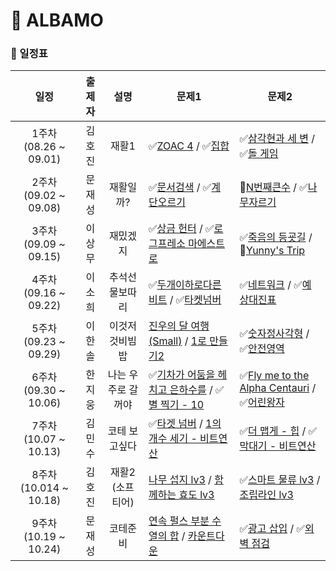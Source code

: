 # 🚗 ALBAMO

### 📆 일정표

|        **일정**        | **출제자** |      **설명**      | **문제1**                                                                                                                                                                     | **문제2**                                                                                                                                                       |
| :--------------------: | :--------: | :----------------: | ----------------------------------------------------------------------------------------------------------------------------------------------------------------------------- | --------------------------------------------------------------------------------------------------------------------------------------------------------------- |
| 1주차 (08.26 ~ 09.01)  |   김호진   |       재활1        | ✅[ZOAC 4](https://www.acmicpc.net/problem/23971) / ✅[집합](https://www.acmicpc.net/problem/11723)                                                                           | ✅[삼각현과 세 변](https://www.acmicpc.net/problem/5073) / ✅[돌 게임](https://www.acmicpc.net/problem/9655)                                                    |
| 2주차 (09.02 ~ 09.08)  |   문재성   |     재활일까?      | ✅[문서검색](https://www.acmicpc.net/problem/1543) / ✅[계단오르기](https://www.acmicpc.net/problem/2579)                                                                     | 💬[N번째큰수](https://www.acmicpc.net/problem/2075) / ✅[나무자르기](https://www.acmicpc.net/problem/2805)                                                      |
| 3주차 (09.09 ~ 09.15)  |   이상무   |      재밌겠지      | ✅[상금 헌터](https://www.acmicpc.net/problem/15953) / ✅[로그프레소 마에스트로](https://www.acmicpc.net/problem/31937)                                                       | ✅[죽음의 등굣길](https://www.acmicpc.net/problem/31946) / 💬[Yunny's Trip](https://www.acmicpc.net/problem/31885)                                              |
| 4주차 (09.16 ~ 09.22)  |   이소희   |   추석선물보따리   | ✅[두개이하로다른비트](https://school.programmers.co.kr/learn/courses/30/lessons/77885) / ✅[타켓넘버](https://school.programmers.co.kr/learn/courses/30/lessons/43165)       | ✅[네트워크](https://school.programmers.co.kr/learn/courses/30/lessons/43162) / ✅[예상대진표](https://school.programmers.co.kr/learn/courses/30/lessons/12985) |
| 5주차 (09.23 ~ 09.29)  |   이한솔   |   이것저것비빔밥   | [진우의 달 여행 (Small)](https://www.acmicpc.net/problem/17484) / [1로 만들기2](https://www.acmicpc.net/problem/12852)                                                        | ✅[숫자정사각형](https://www.acmicpc.net/problem/1051) / ✅[안전영역](https://www.acmicpc.net/problem/2468)                                                     |
| 6주차 (09.30 ~ 10.06)  |   한지웅   | 나는 우주로 갈꺼야 | ✅[기차가 어둠을 헤치고 은하수를](https://www.acmicpc.net/problem/15787) / ✅[별 찍기 - 10](https://www.acmicpc.net/problem/2447)                                             | ✅[Fly me to the Alpha Centauri](https://www.acmicpc.net/problem/1011) / ✅[어린왕자](https://www.acmicpc.net/problem/1004)                                     |
| 7주차 (10.07 ~ 10.13)  |   김민수   |   코테 보고싶다    | ✅[타겟 넘버](https://school.programmers.co.kr/learn/courses/30/lessons/43165?language=python3) / [1의 개수 세기 - 비트연산](https://www.acmicpc.net/problem/9527)            | ✅[더 맵게 - 힙](https://school.programmers.co.kr/learn/courses/30/lessons/42626) / ✅[막대기 - 비트연산](https://www.acmicpc.net/problem/1094)                 |
| 8주차 (10.014 ~ 10.18) |   김호진   |  재활2 (소프티어)  | [나무 섭지 lv3](https://softeer.ai/practice/7726) / [함께하는 효도 lv3](https://softeer.ai/practice/7727)                                                                     | ✅[스마트 물류 lv3](https://softeer.ai/practice/6279) / [조립라인 lv3](https://softeer.ai/practice/6287)                                                        |
| 9주차 (10.19 ~ 10.24)  |   문재성   |      코테준비      | [연속 펄스 부분 수열의 합](https://school.programmers.co.kr/learn/courses/30/lessons/161988) / [카운트다운](https://school.programmers.co.kr/learn/courses/30/lessons/131129) | ✅[광고 삽입](https://school.programmers.co.kr/learn/courses/30/lessons/72414) / ✅[외벽 점검](https://school.programmers.co.kr/learn/courses/30/lessons/60062) |
